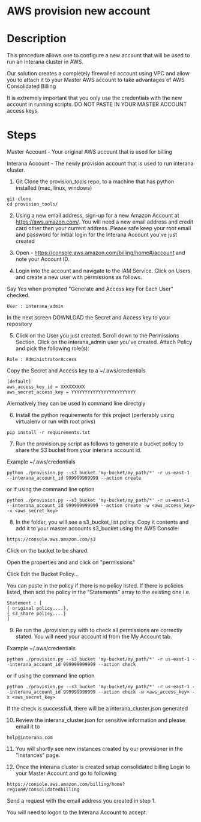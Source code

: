 # AWS provision new account



# Description

This procedure allows one to configure a new account that will be used to run an Interana cluster in AWS.

Our solution creates a completely firewalled account using VPC and allow you to attach it to your Master AWS account to take advantages of AWS Consolidated Billing

It is extremely important that you only use the credentials with the new account in running scripts.  DO NOT PASTE IN YOUR MASTER ACCOUNT access keys.



# Steps

Master Account - Your original AWS account that is used for billing

Interana Account - The newly provision account that is used to run interana cluster.

1) Git Clone the provision_tools repo, to a machine that has python installed (mac, linux, windows)
```
git clone 
cd provision_tools/
```

2) Using a new email address, sign-up for a new Amazon Account at https://aws.amazon.com/.  You will need a new email address and credit card other then your current address.
Please safe keep your root email and password for initial login for the Interana Account you've just created

3) Open - https://console.aws.amazon.com/billing/home#/account and note your Account ID.

4) Login into the account and navigate to the IAM Service.  Click on Users and create a new user with permissions as follows.

Say Yes when prompted "Generate and Access key For Each User" checked.
```
User : interana_admin
```
In the next screen DOWNLOAD the Secret and Access key to your repository

5) Click on the User you just created.  Scroll down to the Permissions Section.  Click on the interana_admin user you've created.  Attach Policy and pick the following role(s):
```
Role : AdministratorAccess
```

Copy the Secret and Access key to a ~/.aws/credentials 

```
[default]
aws_access_key_id = XXXXXXXXX
aws_secret_access_key = YYYYYYYYYYYYYYYYYYYYYYYY
```

Alernatively they can be used in command line directgly

6) Install the python requirements for this project (perferably using virtualenv or run with root privs)
```
pip install -r requirements.txt 
```

7) Run the provision.py script as follows to generate a bucket policy to share the S3 bucket from your interana account id.

Example ~/.aws/credentials
```
python ./provision.py --s3_bucket 'my-bucket/my_path/*' -r us-east-1   --interana_account_id 999999999999 --action create 
```

or if using the command line option

```
python ./provision.py --s3_bucket 'my-bucket/my_path/*' -r us-east-1  --interana_account_id 999999999999 --action create -w <aws_access_key> -x <aws_secret_key>
```


8) In the folder, you will see a s3_bucket_list.policy.  Copy it contents and add it to your master accounts
s3_bucket using the AWS Console:
```
https://console.aws.amazon.com/s3
```

Click on the bucket to be shared.

Open the properties and and click on "permissions"

Click Edit the Bucket Policy...

You can paste in the policy if there is no policy listed.   If there is policies listed, then add the policy in the "Statements" array to the existing one
i.e.
```
Statement : [
{ original policy....},
{ s3_share policy....}
]
```

9) Re run the ./provision.py with to check all permissions are correctly stated.  You will need your account id from the My Account tab.

Example ~/.aws/credentials
```
python ./provision.py --s3_bucket 'my-bucket/my_path/*' -r us-east-1 --interana_account_id 999999999999 --action check
```

or if using the command line option

```
python ./provision.py --s3_bucket 'my-bucket/my_path/*' -r us-east-1 --interana_account_id 999999999999 --action check -w <aws_access_key> -x <aws_secret_key>
```

If the check is successfull, there will be a interana_cluster.json generated

10) Review the interana_cluster.json for sensitive information and please email it to 
```
help@interana.com
```

11)  You will shortly see new instances created by our provisioner in the "Instances" page.


12) Once the interana cluster is created setup consolidated billing
Login to your Master Account and go to following
```
https://console.aws.amazon.com/billing/home?region#/consolidatedbilling
```

Send a request with the email address you created in step 1.

You will need to logon to the Interana Account to accept.







